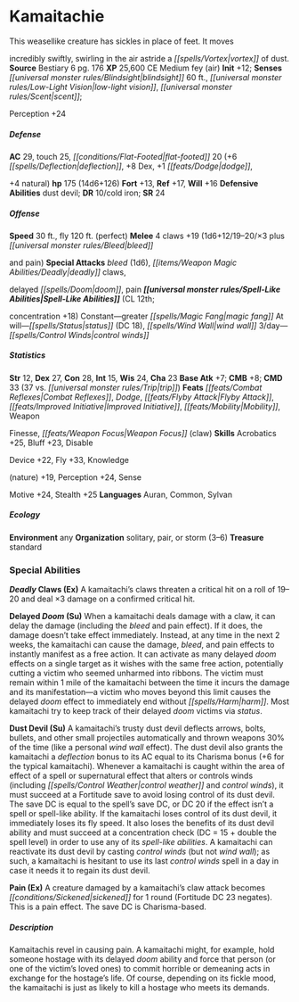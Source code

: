 ﻿---
cssclass: [monsters]

---

# Kamaitachie
This weasellike creature has sickles in place of feet. It moves

incredibly swiftly, swirling in the air astride a _[[spells/Vortex|vortex]]_ of dust.
**Source** Bestiary 6 pg. 176
**XP** 25,600
CE Medium fey (air)
**Init** +12; **Senses** _[[universal monster rules/Blindsight|blindsight]]_ 60 ft., _[[universal monster rules/Low-Light Vision|low-light vision]]_, _[[universal monster rules/Scent|scent]]_;

Perception +24

##### Defense

**AC** 29, touch 25, _[[conditions/Flat-Footed|flat-footed]]_ 20 (+6 _[[spells/Deflection|deflection]]_, +8 Dex, +1 _[[feats/Dodge|dodge]]_,

+4 natural)
**hp** 175 (14d6+126)
**Fort** +13, **Ref** +17, **Will** +16
**Defensive Abilities** dust devil; **DR** 10/cold iron; **SR** 24

##### Offense
**Speed** 30 ft., fly 120 ft. (perfect)
**Melee** 4 claws +19 (1d6+12/19–20/×3 plus _[[universal monster rules/Bleed|bleed]]_

and pain)
**Special Attacks** _bleed_ (1d6), _[[items/Weapon Magic Abilities/Deadly|deadly]]_ claws,

delayed _[[spells/Doom|doom]]_, pain
**_[[universal monster rules/Spell-Like Abilities|Spell-Like Abilities]]_** (CL 12th;

concentration +18)
Constant—greater _[[spells/Magic Fang|magic fang]]_ 
At will—_[[spells/Status|status]]_ (DC 18), _[[spells/Wind Wall|wind wall]]_ 
3/day—_[[spells/Control Winds|control winds]]_

##### Statistics
**Str** 12, **Dex** 27, **Con** 28, **Int** 15, **Wis** 24, **Cha** 23
**Base Atk** +7; **CMB** +8; **CMD** 33 (37 vs. _[[universal monster rules/Trip|trip]]_)
**Feats** _[[feats/Combat Reflexes|Combat Reflexes]]_, _Dodge_, _[[feats/Flyby Attack|Flyby Attack]]_, _[[feats/Improved Initiative|Improved Initiative]]_, _[[feats/Mobility|Mobility]]_, Weapon

Finesse, _[[feats/Weapon Focus|Weapon Focus]]_ (claw)
**Skills** Acrobatics +25, Bluff +23, Disable

Device +22, Fly +33, Knowledge

(nature) +19, Perception +24, Sense

Motive +24, Stealth +25
**Languages** Auran, Common, Sylvan

##### Ecology

**Environment** any
**Organization** solitary, pair, or storm (3–6)
**Treasure** standard

### Special Abilities

**_Deadly_ Claws (Ex)** A kamaitachi’s claws threaten a critical hit on a roll of 19–20 and deal ×3 damage on a confirmed critical hit.

**Delayed _Doom_ (Su)** When a kamaitachi deals damage with a claw, it can delay the damage (including the _bleed_ and pain effect). If it does, the damage doesn’t take effect immediately. Instead, at any time in the next 2 weeks, the kamaitachi can cause the damage, _bleed_, and pain effects to instantly manifest as a free action. It can activate as many delayed _doom_ effects on a single target as it wishes with the same free action, potentially cutting a victim who seemed unharmed into ribbons. The victim must remain within 1 mile of the kamaitachi between the time it incurs the damage and its manifestation—a victim who moves beyond this limit causes the delayed _doom_ effect to immediately end without _[[spells/Harm|harm]]_. Most kamaitachi try to keep track of their delayed _doom_ victims via _status_.

**Dust Devil (Su)** A kamaitachi’s trusty dust devil deflects arrows, bolts, bullets, and other small projectiles automatically and thrown weapons 30% of the time (like a personal _wind wall_ effect). The dust devil also grants the kamaitachi a _deflection_ bonus to its AC equal to its Charisma bonus (+6 for the typical kamaitachi). Whenever a kamaitachi is caught within the area of effect of a spell or supernatural effect that alters or controls winds (including _[[spells/Control Weather|control weather]]_ and _control winds_), it must succeed at a Fortitude save to avoid losing control of its dust devil. The save DC is equal to the spell’s save DC, or DC 20 if the effect isn’t a spell or spell-like ability. If the kamaitachi loses control of its dust devil, it immediately loses its fly speed. It also loses the benefits of its dust devil ability and must succeed at a concentration check (DC = 15 + double the spell level) in order to use any of its _spell-like abilities_. A kamaitachi can reactivate its dust devil by casting _control winds_ (but not _wind wall_); as such, a kamaitachi is hesitant to use its last _control winds_ spell in a day in case it needs it to regain its dust devil.

**Pain (Ex)** A creature damaged by a kamaitachi’s claw attack becomes _[[conditions/Sickened|sickened]]_ for 1 round (Fortitude DC 23 negates). This is a pain effect. The save DC is Charisma-based.

##### Description

Kamaitachis revel in causing pain. A kamaitachi might, for example, hold someone hostage with its delayed _doom_ ability and force that person (or one of the victim’s loved ones) to commit horrible or demeaning acts in exchange for the hostage’s life. Of course, depending on its fickle mood, the kamaitachi is just as likely to kill a hostage who meets its demands.
